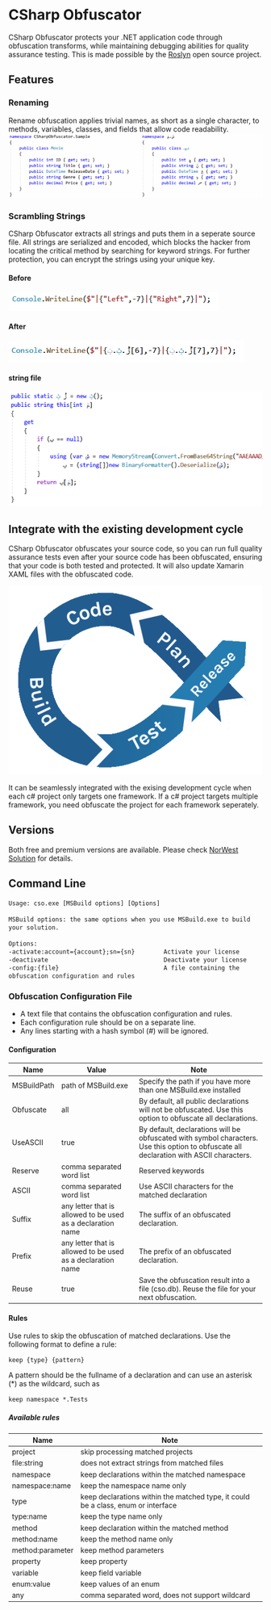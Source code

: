 # CSharp Obfuscator
 CSharp Obfuscator protects your .NET application code through obfuscation transforms, while maintaining debugging abilities for quality assurance testing. This is made possible by the [Roslyn](https://github.com/dotnet/roslyn) open source project. 

## Features 
### Renaming
Rename obfuscation applies trivial names, as short as a single character, to methods, variables, classes, and fields that allow code readability.
![obfuscation](img/cso.png?raw=true)

### Scrambling Strings
CSharp Obfuscator extracts all strings and puts them in a seperate source file. All strings are serialized and encoded, which blocks the hacker from locating the critical method by searching for keyword strings. For further protection, you can encrypt the strings using your unique key.

#### Before
![string1](img/string1.png?raw=true)

#### After
![string2](img/string2.png?raw=true)

#### string file
![string3](img/string3.png?raw=true)

## Integrate with the existing development cycle
CSharp Obfuscator obfuscates your source code, so you can run full quality assurance tests even after your source code has been obfuscated, ensuring that your code is both tested and protected. It will also update Xamarin XAML files with the obfuscated code.

![flow](img/flow.gif?raw=true)

It can be seamlessly integrated with the exising development cycle when each c# project only targets one framework. If a c# project targets multiple framework, you need obfuscate the project for each framework seperately. 


## Versions

Both free and premium versions are available. Please check [NorWest Solution](https://www.nwtsolution.com/cso.html) for details.

## Command Line

    Usage: cso.exe [MSBuild options] [Options]
        
    MSBuild options: the same options when you use MSBuild.exe to build your solution.
  
    Options:
    -activate:account={account};sn={sn}        Activate your license
    -deactivate                                Deactivate your license
    -config:{file}                             A file containing the obfuscation configuration and rules
  
### Obfuscation Configuration File
- A text file that contains the obfuscation configuration and rules.
- Each configuration rule should be on a separate line.
- Any lines starting with a hash symbol (#) will be ignored.

#### Configuration

Name | Value | Note
-----|-------|-----
MSBuildPath|path of MSBuild.exe|Specify the path if you have more than one MSBuild.exe installed 
Obfuscate|all|By default, all public declarations will not be obfuscated. Use this option to obfuscate all declarations.
UseASCII|true|By default, declarations will be obfuscated with symbol characters. Use this option to obfuscate all declaration with ASCII characters.
Reserve|comma separated word list| Reserved keywords 
ASCII|comma separated word list| Use ASCII characters for the matched declaration
Suffix| any letter that is allowed to be used as a declaration name| The suffix of an obfuscated declaration.  
Prefix| any letter that is allowed to be used as a declaration name| The prefix of an obfuscated declaration.  
Reuse|true|Save the obfuscation result into a file (cso.db). Reuse the file for your next obfuscation.

#### Rules

Use rules to skip the obfuscation of matched declarations. Use the following format to define a rule:

    keep {type} {pattern}
    
A pattern should be the fullname of a declaration and can use an asterisk (*) as the wildcard, such as

    keep namespace *.Tests

##### Available rules
Name | Note
-----|-------
project| skip processing matched projects
file:string| does not extract strings from matched files
namespace| keep declarations within the matched namespace
namespace:name| keep the namespace name only
type| keep declarations within the matched type, it could be a class, enum or interface
type:name| keep the type name only
method| keep declaration within the matched method
method:name| keep the method name only
method:parameter| keep method parameters
property| keep property
variable| keep field variable 
enum:value| keep values of an enum
any| comma separated word, does not support wildcard
    

